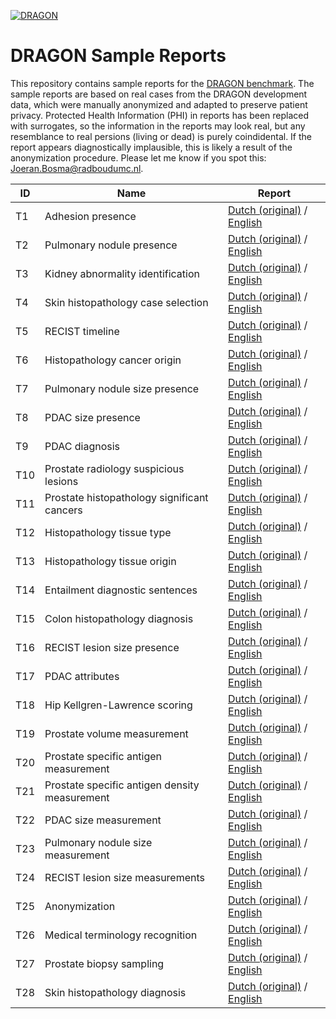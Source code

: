 [![DRAGON](images/banner.png)](https://dragon.grand-challenge.org/)

# DRAGON Sample Reports
This repository contains sample reports for the [DRAGON benchmark](https://dragon.grand-challenge.org/). The sample reports are based on real cases from the DRAGON development data, which were manually anonymized and adapted to preserve patient privacy. Protected Health Information (PHI) in reports has been replaced with surrogates, so the information in the reports may look real, but any resemblance to real persions (living or dead) is purely coindidental. If the report appears diagnostically implausible, this is likely a result of the anonymization procedure. Please let me know if you spot this: Joeran.Bosma@radboudumc.nl.


| ID  | Name                                          | Report                                                  |
| --- | --------------------------------------------- | ------------------------------------------------------- |
| T1  | Adhesion presence                             | [Dutch (original)](/dutch/Task001_adhesion_clf.md) / [English](/english/Task001_adhesion_clf.md) |
| T2  | Pulmonary nodule presence                     | [Dutch (original)](/dutch/Task002_nodule_clf.md) / [English](/english/Task002_nodule_clf.md) |
| T3  | Kidney abnormality identification             | [Dutch (original)](/dutch/Task003_kidney_clf.md) / [English](/english/Task003_kidney_clf.md) |
| T4  | Skin histopathology case selection            | [Dutch (original)](/dutch/Task004_skin_case_selection_clf.md) / [English](/english/Task004_skin_case_selection_clf.md) |
| T5  | RECIST timeline                               | [Dutch (original)](/dutch/Task005_recist_timeline_clf.md) / [English](/english/Task005_recist_timeline_clf.md) |
| T6  | Histopathology cancer origin                  | [Dutch (original)](/dutch/Task006_pathology_tumor_origin_clf.md) / [English](/english/Task006_pathology_tumor_origin_clf.md) |
| T7  | Pulmonary nodule size presence                | [Dutch (original)](/dutch/Task007_nodule_diameter_presence_clf.md) / [English](/english/Task007_nodule_diameter_presence_clf.md) |
| T8  | PDAC size presence                            | [Dutch (original)](/dutch/Task008_pdac_size_presence_clf.md) / [English](/english/Task008_pdac_size_presence_clf.md) |
| T9  | PDAC diagnosis                                | [Dutch (original)](/dutch/Task009_pdac_diagnosis_clf.md) / [English](/english/Task009_pdac_diagnosis_clf.md) |
| T10 | Prostate radiology suspicious lesions         | [Dutch (original)](/dutch/Task010_prostate_radiology_clf.md) / [English](/english/Task010_prostate_radiology_clf.md) |
| T11 | Prostate histopathology significant cancers   | [Dutch (original)](/dutch/Task011_prostate_pathology_clf.md) / [English](/english/Task011_prostate_pathology_clf.md) |
| T12 | Histopathology tissue type                    | [Dutch (original)](/dutch/Task012_pathology_tissue_type_clf.md) / [English](/english/Task012_pathology_tissue_type_clf.md) |
| T13 | Histopathology tissue origin                  | [Dutch (original)](/dutch/Task013_pathology_tissue_origin_clf.md) / [English](/english/Task013_pathology_tissue_origin_clf.md) |
| T14 | Entailment diagnostic sentences               | [Dutch (original)](/dutch/Task014_textual_entailment_clf.md) / [English](/english/Task014_textual_entailment_clf.md) |
| T15 | Colon histopathology diagnosis                | [Dutch (original)](/dutch/Task015_colon_pathology_clf.md) / [English](/english/Task015_colon_pathology_clf.md) |
| T16 | RECIST lesion size presence                   | [Dutch (original)](/dutch/Task016_recist_lesion_size_presence_clf.md) / [English](/english/Task016_recist_lesion_size_presence_clf.md) |
| T17 | PDAC attributes                               | [Dutch (original)](/dutch/Task017_pdac_attributes_clf.md) / [English](/english/Task017_pdac_attributes_clf.md) |
| T18 | Hip Kellgren-Lawrence scoring                 | [Dutch (original)](/dutch/Task018_osteoarthritis_clf.md) / [English](/english/Task018_osteoarthritis_clf.md) |
| T19 | Prostate volume measurement                   | [Dutch (original)](/dutch/Task019_prostate_volume_reg.md) / [English](/english/Task019_prostate_volume_reg.md) |
| T20 | Prostate specific antigen measurement         | [Dutch (original)](/dutch/Task020_psa_reg.md) / [English](/english/Task020_psa_reg.md) |
| T21 | Prostate specific antigen density measurement | [Dutch (original)](/dutch/Task021_psad_reg.md) / [English](/english/Task021_psad_reg.md) |
| T22 | PDAC size measurement                         | [Dutch (original)](/dutch/Task022_pdac_size_reg.md) / [English](/english/Task022_pdac_size_reg.md) |
| T23 | Pulmonary nodule size measurement             | [Dutch (original)](/dutch/Task023_nodule_diameter_reg.md) / [English](/english/Task023_nodule_diameter_reg.md) |
| T24 | RECIST lesion size measurements               | [Dutch (original)](/dutch/Task024_recist_lesion_size_reg.md) / [English](/english/Task024_recist_lesion_size_reg.md) |
| T25 | Anonymization                                 | [Dutch (original)](/dutch/Task025_anonymisation_ner.md) / [English](/english/Task025_anonymisation_ner.md) |
| T26 | Medical terminology recognition               | [Dutch (original)](/dutch/Task026_medical_terminology_ner.md) / [English](/english/Task026_medical_terminology_ner.md) |
| T27 | Prostate biopsy sampling                      | [Dutch (original)](/dutch/Task027_prostate_biopsy_ner.md) / [English](/english/Task027_prostate_biopsy_ner.md) |
| T28 | Skin histopathology diagnosis                 | [Dutch (original)](/dutch/Task028_skin_pathology_ner.md) / [English](/english/Task028_skin_pathology_ner.md) |
